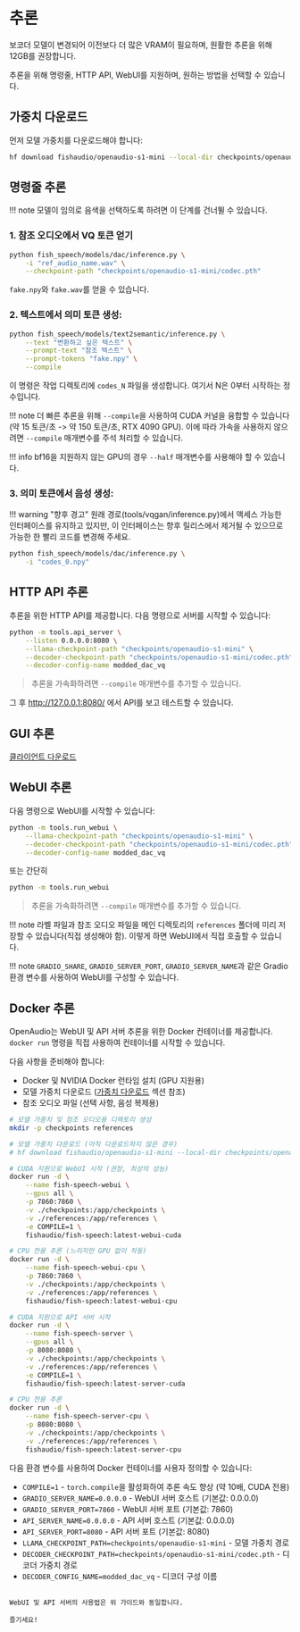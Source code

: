 # 추론

보코더 모델이 변경되어 이전보다 더 많은 VRAM이 필요하며, 원활한 추론을 위해 12GB를 권장합니다.

추론을 위해 명령줄, HTTP API, WebUI를 지원하며, 원하는 방법을 선택할 수 있습니다.

## 가중치 다운로드

먼저 모델 가중치를 다운로드해야 합니다:

```bash
hf download fishaudio/openaudio-s1-mini --local-dir checkpoints/openaudio-s1-mini
```

## 명령줄 추론

!!! note
    모델이 임의로 음색을 선택하도록 하려면 이 단계를 건너뛸 수 있습니다.

### 1. 참조 오디오에서 VQ 토큰 얻기

```bash
python fish_speech/models/dac/inference.py \
    -i "ref_audio_name.wav" \
    --checkpoint-path "checkpoints/openaudio-s1-mini/codec.pth"
```

`fake.npy`와 `fake.wav`를 얻을 수 있습니다.

### 2. 텍스트에서 의미 토큰 생성:

```bash
python fish_speech/models/text2semantic/inference.py \
    --text "변환하고 싶은 텍스트" \
    --prompt-text "참조 텍스트" \
    --prompt-tokens "fake.npy" \
    --compile
```

이 명령은 작업 디렉토리에 `codes_N` 파일을 생성합니다. 여기서 N은 0부터 시작하는 정수입니다.

!!! note
    더 빠른 추론을 위해 `--compile`을 사용하여 CUDA 커널을 융합할 수 있습니다(약 15 토큰/초 -> 약 150 토큰/초, RTX 4090 GPU).
    이에 따라 가속을 사용하지 않으려면 `--compile` 매개변수를 주석 처리할 수 있습니다.

!!! info
    bf16을 지원하지 않는 GPU의 경우 `--half` 매개변수를 사용해야 할 수 있습니다.

### 3. 의미 토큰에서 음성 생성:

!!! warning "향후 경고"
    원래 경로(tools/vqgan/inference.py)에서 액세스 가능한 인터페이스를 유지하고 있지만, 이 인터페이스는 향후 릴리스에서 제거될 수 있으므로 가능한 한 빨리 코드를 변경해 주세요.

```bash
python fish_speech/models/dac/inference.py \
    -i "codes_0.npy"
```

## HTTP API 추론

추론을 위한 HTTP API를 제공합니다. 다음 명령으로 서버를 시작할 수 있습니다:

```bash
python -m tools.api_server \
    --listen 0.0.0.0:8080 \
    --llama-checkpoint-path "checkpoints/openaudio-s1-mini" \
    --decoder-checkpoint-path "checkpoints/openaudio-s1-mini/codec.pth" \
    --decoder-config-name modded_dac_vq
```

> 추론을 가속화하려면 `--compile` 매개변수를 추가할 수 있습니다.

그 후 http://127.0.0.1:8080/ 에서 API를 보고 테스트할 수 있습니다.

## GUI 추론 
[클라이언트 다운로드](https://github.com/AnyaCoder/fish-speech-gui/releases)

## WebUI 추론

다음 명령으로 WebUI를 시작할 수 있습니다:

```bash
python -m tools.run_webui \
    --llama-checkpoint-path "checkpoints/openaudio-s1-mini" \
    --decoder-checkpoint-path "checkpoints/openaudio-s1-mini/codec.pth" \
    --decoder-config-name modded_dac_vq
```

또는 간단히

```bash
python -m tools.run_webui
```
> 추론을 가속화하려면 `--compile` 매개변수를 추가할 수 있습니다.

!!! note
    라벨 파일과 참조 오디오 파일을 메인 디렉토리의 `references` 폴더에 미리 저장할 수 있습니다(직접 생성해야 함). 이렇게 하면 WebUI에서 직접 호출할 수 있습니다.

!!! note
    `GRADIO_SHARE`, `GRADIO_SERVER_PORT`, `GRADIO_SERVER_NAME`과 같은 Gradio 환경 변수를 사용하여 WebUI를 구성할 수 있습니다.

## Docker 추론

OpenAudio는 WebUI 및 API 서버 추론을 위한 Docker 컨테이너를 제공합니다. `docker run` 명령을 직접 사용하여 컨테이너를 시작할 수 있습니다.

다음 사항을 준비해야 합니다:
- Docker 및 NVIDIA Docker 런타임 설치 (GPU 지원용)
- 모델 가중치 다운로드 ([가중치 다운로드](#가중치-다운로드) 섹션 참조)
- 참조 오디오 파일 (선택 사항, 음성 복제용)

```bash
# 모델 가중치 및 참조 오디오용 디렉토리 생성
mkdir -p checkpoints references

# 모델 가중치 다운로드 (아직 다운로드하지 않은 경우)
# hf download fishaudio/openaudio-s1-mini --local-dir checkpoints/openaudio-s1-mini

# CUDA 지원으로 WebUI 시작 (권장, 최상의 성능)
docker run -d \
    --name fish-speech-webui \
    --gpus all \
    -p 7860:7860 \
    -v ./checkpoints:/app/checkpoints \
    -v ./references:/app/references \
    -e COMPILE=1 \
    fishaudio/fish-speech:latest-webui-cuda

# CPU 전용 추론 (느리지만 GPU 없이 작동)
docker run -d \
    --name fish-speech-webui-cpu \
    -p 7860:7860 \
    -v ./checkpoints:/app/checkpoints \
    -v ./references:/app/references \
    fishaudio/fish-speech:latest-webui-cpu
```

```bash
# CUDA 지원으로 API 서버 시작
docker run -d \
    --name fish-speech-server \
    --gpus all \
    -p 8080:8080 \
    -v ./checkpoints:/app/checkpoints \
    -v ./references:/app/references \
    -e COMPILE=1 \
    fishaudio/fish-speech:latest-server-cuda

# CPU 전용 추론
docker run -d \
    --name fish-speech-server-cpu \
    -p 8080:8080 \
    -v ./checkpoints:/app/checkpoints \
    -v ./references:/app/references \
    fishaudio/fish-speech:latest-server-cpu
```

다음 환경 변수를 사용하여 Docker 컨테이너를 사용자 정의할 수 있습니다:

- `COMPILE=1` - `torch.compile`을 활성화하여 추론 속도 향상 (약 10배, CUDA 전용)
- `GRADIO_SERVER_NAME=0.0.0.0` - WebUI 서버 호스트 (기본값: 0.0.0.0)
- `GRADIO_SERVER_PORT=7860` - WebUI 서버 포트 (기본값: 7860)
- `API_SERVER_NAME=0.0.0.0` - API 서버 호스트 (기본값: 0.0.0.0)
- `API_SERVER_PORT=8080` - API 서버 포트 (기본값: 8080)
- `LLAMA_CHECKPOINT_PATH=checkpoints/openaudio-s1-mini` - 모델 가중치 경로
- `DECODER_CHECKPOINT_PATH=checkpoints/openaudio-s1-mini/codec.pth` - 디코더 가중치 경로
- `DECODER_CONFIG_NAME=modded_dac_vq` - 디코더 구성 이름
```

WebUI 및 API 서버의 사용법은 위 가이드와 동일합니다.

즐기세요!
